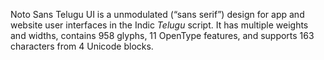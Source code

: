 Noto Sans Telugu UI is a unmodulated (“sans serif”) design for app and website user interfaces in the Indic _Telugu_ script. It has multiple weights and widths, contains 958 glyphs, 11 OpenType features, and supports 163 characters from 4 Unicode blocks.